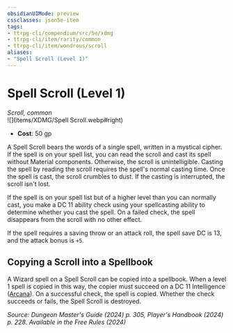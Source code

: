 ```yaml
---
obsidianUIMode: preview
cssclasses: json5e-item
tags:
- ttrpg-cli/compendium/src/5e/xdmg
- ttrpg-cli/item/rarity/common
- ttrpg-cli/item/wondrous/scroll
aliases: 
- "Spell Scroll (Level 1)"
---
```

# Spell Scroll (Level 1)
*Scroll, common*  
![](items/XDMG/Spell Scroll.webp#right)  

- **Cost**: 50 gp

A Spell Scroll bears the words of a single spell, written in a mystical cipher. If the spell is on your spell list, you can read the scroll and cast its spell without Material components. Otherwise, the scroll is unintelligible. Casting the spell by reading the scroll requires the spell's normal casting time. Once the spell is cast, the scroll crumbles to dust. If the casting is interrupted, the scroll isn't lost.

If the spell is on your spell list but of a higher level than you can normally cast, you make a DC 11 ability check using your spellcasting ability to determine whether you cast the spell. On a failed check, the spell disappears from the scroll with no other effect.

If the spell requires a saving throw or an attack roll, the spell save DC is 13, and the attack bonus is `+5`.

## Copying a Scroll into a Spellbook

A Wizard spell on a Spell Scroll can be copied into a spellbook. When a level 1 spell is copied in this way, the copier must succeed on a DC 11 Intelligence ([Arcana](skills.md#Arcana)). On a successful check, the spell is copied. Whether the check succeeds or fails, the Spell Scroll is destroyed.

*Source: Dungeon Master's Guide (2024) p. 305, Player's Handbook (2024) p. 228. Available in the Free Rules (2024)*